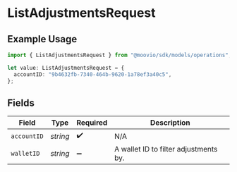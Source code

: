 # ListAdjustmentsRequest

## Example Usage

```typescript
import { ListAdjustmentsRequest } from "@moovio/sdk/models/operations";

let value: ListAdjustmentsRequest = {
  accountID: "9b4632fb-7340-464b-9620-1a78ef3a40c5",
};
```

## Fields

| Field                                 | Type                                  | Required                              | Description                           |
| ------------------------------------- | ------------------------------------- | ------------------------------------- | ------------------------------------- |
| `accountID`                           | *string*                              | :heavy_check_mark:                    | N/A                                   |
| `walletID`                            | *string*                              | :heavy_minus_sign:                    | A wallet ID to filter adjustments by. |